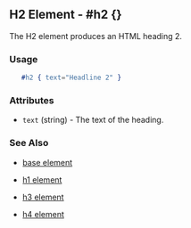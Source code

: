 

## H2 Element - #h2 {}

  The H2 element produces an HTML heading 2.

### Usage

```erlang
   #h2 { text="Headline 2" }

```

### Attributes

   * `text` (string) - The text of the heading.

### See Also

 *  [base element](./element_base.md)

 *  [h1 element](./h1.html)

 *  [h3 element](./h3.html)

 *  [h4 element](./h4.html)

 
